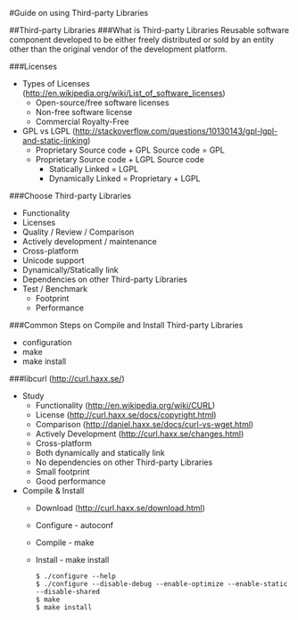 #Guide on using Third-party Libraries

##Third-party Libraries
###What is Third-party Libraries
Reusable software component developed to be either freely distributed or sold by an entity other than the original vendor of the development platform.

###Licenses
- Types of Licenses (http://en.wikipedia.org/wiki/List_of_software_licenses)
  - Open-source/free software licenses
  - Non-free software license
  - Commercial Royalty-Free
- GPL vs LGPL (http://stackoverflow.com/questions/10130143/gpl-lgpl-and-static-linking)
  - Proprietary Source code + GPL Source code = GPL
  - Proprietary Source code + LGPL Source code
    - Statically Linked = LGPL
    - Dynamically Linked = Proprietary + LGPL

###Choose Third-party Libraries
- Functionality
- Licenses
- Quality / Review / Comparison
- Actively development / maintenance
- Cross-platform
- Unicode support
- Dynamically/Statically link
- Dependencies on other Third-party Libraries
- Test / Benchmark
  - Footprint
  - Performance

###Common Steps on Compile and Install Third-party Libraries
- configuration
- make
- make install

###libcurl (http://curl.haxx.se/)
- Study
  - Functionality (http://en.wikipedia.org/wiki/CURL)
  - License (http://curl.haxx.se/docs/copyright.html)
  - Comparison (http://daniel.haxx.se/docs/curl-vs-wget.html)
  - Actively Development (http://curl.haxx.se/changes.html)
  - Cross-platform
  - Both dynamically and statically link
  - No dependencies on other Third-party Libraries
  - Small footprint
  - Good performance
- Compile & Install
  - Download (http://curl.haxx.se/download.html)
  - Configure - autoconf
  - Compile - make
  - Install - make install

    ```
    $ ./configure --help
    $ ./configure --disable-debug --enable-optimize --enable-static --disable-shared
    $ make
    $ make install
    ```
